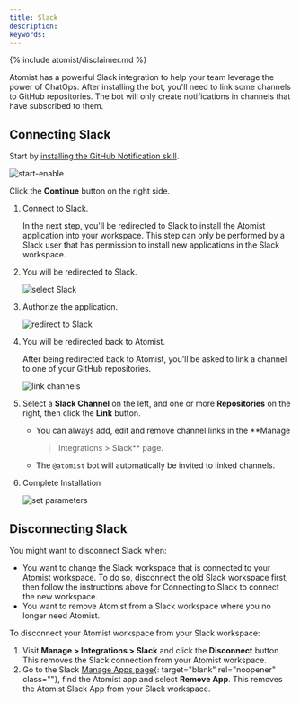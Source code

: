 ```yaml
---
title: Slack
description:
keywords:
---
```


{% include atomist/disclaimer.md %}

Atomist has a powerful Slack integration to help your team leverage the power of
ChatOps. After installing the bot, you'll need to link some channels to GitHub
repositories. The bot will only create notifications in channels that have
subscribed to them.

## Connecting Slack

Start by
[installing the GitHub Notification skill](https://go.atomist.com/catalog/skills/atomist/github-notifications-skill).

![start-enable](img/slack/0-skill-start-enable.png)

Click the **Continue** button on the right side.

1.  Connect to Slack.

    In the next step, you'll be redirected to Slack to install the Atomist
    application into your workspace. This step can only be performed by a Slack
    user that has permission to install new applications in the Slack workspace.

2.  You will be redirected to Slack.

    ![select Slack](img/slack/1-skill-choose-slack.png)

3.  Authorize the application.

    ![redirect to Slack](img/slack/2-redirect-to-slack.png)

4.  You will be redirected back to Atomist.

    After being redirected back to Atomist, you'll be asked to link a channel to
    one of your GitHub repositories.

    ![link channels](img/slack/3-link-channels.png)

5.  Select a **Slack Channel** on the left, and one or more **Repositories** on
    the right, then click the **Link** button.

    - You can always add, edit and remove channel links in the \*\*Manage
      > Integrations > Slack\*\* page.
    - The `@atomist` bot will automatically be invited to linked channels.

6.  Complete Installation

    ![set parameters](img/slack/4-set-params.png)

## Disconnecting Slack

You might want to disconnect Slack when:

- You want to change the Slack workspace that is connected to your Atomist
  workspace. To do so, disconnect the old Slack workspace first, then follow the
  instructions above for Connecting to Slack to connect the new workspace.
- You want to remove Atomist from a Slack workspace where you no longer need
  Atomist.

To disconnect your Atomist workspace from your Slack workspace:

1.  Visit **Manage > Integrations > Slack** and click the **Disconnect** button.
    This removes the Slack connection from your Atomist workspace.
2.  Go to the Slack [Manage Apps page](https://slack.com/apps/manage){:
    target="blank" rel="noopener" class=""}, find the Atomist app and select
    **Remove App**. This removes the Atomist Slack App from your Slack
    workspace.
